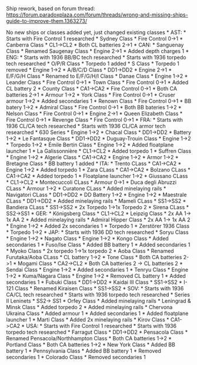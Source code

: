Ship rework, based on forum thread: https://forum.paradoxplaza.com/forum/threads/wrong-and-missing-ships-guide-to-improve-them.1363273/

No new ships or classes added yet, just changed existing classes
    * AST:
        * Starts with Fire Control 1 researched
        * Sydney Class
            * Fire Control 0->1
        * Canberra Class
            * CL1->CL2
            * Both CL batteries 2->1
    * CAN:
        * Sanguenay Class 
            * Renamed Saugenay Class
            * Engine 2->1
            * Added depth charges 1
    * ENG:
        * Starts with 1936 BB/BC tech researched
        * Starts with 1936 torpedo tech researched
        * O/P/R Class
            * Torpedo 1 added
        * S Class
            * Torpedo 1 removed
            * Engine 1->2
        * A/B/C/D Class
            * DD1->DD2
            * Engine 2->1
        * E/F/G/H Class
            * Renamed to E/F/G/H/I Class
        * Danae Class
            * Engine 1->2
        * Leander Class
            * Fire Control 0->1
        * Town Class
            * Fire Control 0->1
            * Added CL battery 2
        * County Class
            * CA1->CA2
            * Fire Control 0->1
            * Both CA batteries 2->1
            * Armour 1->2
        * York Class
            * Fire Control 0->1
            * Cruser armour 1->2
            * Added secondaries 1
        * Renown Class
            * Fire Control 0->1
            * BB batery 1->2
        * Admiral Class
            * Fire Control 0->1
            * Both BB bateries 1->2
        * Nelson Class
            * Fire Control 0->1
            * Engine 2->1
        * Queen Elizabeth Class
            * Fire Control 0->1
        * Revenge Class
            * Fire Control 0->1
    * FRA:
        * Starts with 1936 CL/CA tech researched
        * Starts with 1936 CL/CA armor tech researched
        * 630 Series
            * Engine 1->2
        * Chacal Class
            * DD1->DD2
            * Battery 1->2
        * Le Fantasque Class
            * DD1->DD2
        * Duguay-Trouin Class
            * Engine 1->2
            * Torpedo 1->2
        * Émile Bertin Class
            * Engine 1->2
            * Added floatplane launcher 1
        * La Galissonnière
            * CL1->CL2
            * Added torpedo 1
        * Suffren Class
            * Engine 1->2
        * Algerie Class
            * CA1->CA2
            * Engine 1->2
            * Armor 1->2
        * Bretagne Class
            * BB battery 1 added
    * ITA:
        * Trento CLass
            * CA1->CA2
            * Engine 1->2
            * Added torpedo 1
        * Zara CLass
            * CA1->CA2
        * Bolzano CLass
            * CA1->CA2
            * Added torpedo 1
            * Floatplane launcher 1->2
        * Giussano CLass
            * CL1->CL2
        * Montecuccoli CLass
            * Armour 0->1
        * Duca degli Abruzzi CLass
            * Armour 1->2
        * Curatone CLass
            * Added minelaying rails
        * Navigatori CLass
            * DD1->DD2
            * DD Battery 1->2
            * Engine 1->2
        * Maestrale CLass
            * DD1->DD2
            * Added minelaying rails
        * Mameli CLass
            * SS1->SS2
        * Bandiera CLass
            * SS1->SS2
            * 2x Torpedo 1->1x Torpedo 2
        * Sirena CLass
            * SS2->SS1
    * GER:
        * Königsberg Class
            * CL1->CL2
        * Leipzig Class
            * 2x AA 1-> 1x AA 2
            * Added minelaying rails
        * Admiral Hipper Class
            * 2x AA 1-> 1x AA 2
            * Engine 1->2
            * Added 2x secondaries 1
            * Torpedo 1
        * Zerstörer 1936 Class
            * Torpedo 1->2
    * JAP:
        * Starts with 1936 DD tech researched
        * Soryu Class
            * Engine 1->2
        * Nagato Class
            * Engine 1->2
        * Kongo Class
            * Added secondaries 1
        * Fuso/Ise Class
            * Added BB battery 1
            * Added secondaries 1
        * Myoko Class
            * 2x torpedo 1->1x torpedo 2
        * Aoba Class
            * Renamed Furutaka/Aoba CLass
            * CL battery 1->2
        * Tone Class
            * Both CA batteries 2->1
        * Mogami Class
            * CA2->CL2
            * Both CA batteries 2 -> CL batteries 2
        * Sendai Class
            * Engine 1->2
            * Added secondaries 1
        * Tenryu Class
            * Engine 1->2
        * Kuma/Nagara Class
            * Engine 1->2
            * Removed CL battery 1
            * Added secondaries 1
        * Fubuki Class
            * DD1->DD2
        * Kaidai III Class
            * SS1->SS2
        * I-121 Class
            * Renamed Kiraisen Class
            * SS1->SS2
    * SOV:
        * Starts with 1936 CA/CL tech researched
        * Starts with 1936 torpedo tech researched
        * Series II Leninets
            * SS2-> SS1
        * Orfey Class
            * Added minelaying rails
        * Leningrad & Minsk Class
            * Added torpedo 2
            * Added minelaying rails
        * Chervona Ukraina Class
            * Added armour 1
            * Added secondaries 1
            * Added floatplane launcher 1
        * Marti Class
            * Added 2x minelaying rails
        * Kirov Class
            * CA1->CA2
    * USA:
        * Starts with Fire Control 1 researched
        * Starts with 1936 torpedo tech researched
        * Farragut Class
            * DD1->DD2
        * Pensacola Class
            * Renamed Pensacola/Northhampton Class
            * Both CA batteries 1->2
        * Portland Class
            * Both CA batteries 1->2
        * New York Class
            * Added BB battery 1
        * Pennsylvania Class
            * Added BB battery 1
            * Removed secondaries 1
        * Colorado Class
            * Removed secondaries 1